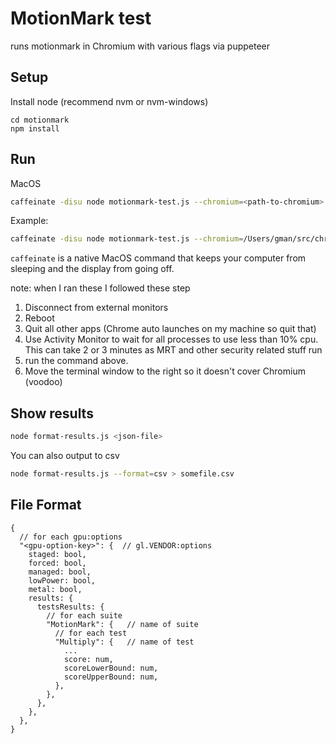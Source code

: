 # MotionMark test

runs motionmark in Chromium with various flags via puppeteer

## Setup

Install node (recommend nvm or nvm-windows)

```
cd motionmark
npm install
```

## Run

MacOS

```sh
caffeinate -disu node motionmark-test.js --chromium=<path-to-chromium> --outfile=<json-file>
```

Example:

```sh
caffeinate -disu node motionmark-test.js --chromium=/Users/gman/src/chromium/src/out/Release/Chromium.app/Contents/MacOS/Chromium --outfile=foo.json
```

`caffeinate` is a native MacOS command that keeps your computer from sleeping and the display from going off.

note: when I ran these I followed these step

1. Disconnect from external monitors
2. Reboot
3. Quit all other apps (Chrome auto launches on my machine so quit that)
4. Use Activity Monitor to wait for all processes to use less than 10% cpu. This can take 2 or 3 minutes as MRT and other security related stuff run
5. run the command above.
6. Move the terminal window to the right so it doesn't cover Chromium (voodoo)

## Show results

```sh
node format-results.js <json-file>
```

You can also output to csv

```sh
node format-results.js --format=csv > somefile.csv
```

## File Format

```
{
  // for each gpu:options
  "<gpu-option-key>": {  // gl.VENDOR:options
    staged: bool,
    forced: bool,
    managed: bool,
    lowPower: bool,
    metal: bool,
    results: {
      testsResults: {
        // for each suite
        "MotionMark": {   // name of suite
          // for each test
          "Multiply": {   // name of test
            ...
            score: num,
            scoreLowerBound: num,
            scoreUpperBound: num,
          },
        },
      },
    },
  },
}
```
